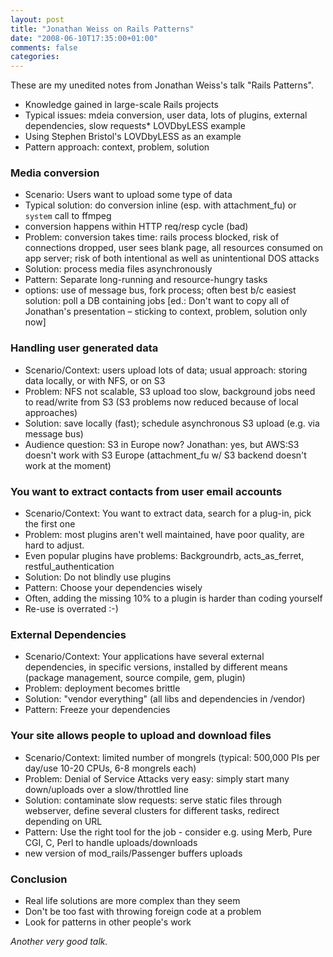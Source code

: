 ```yaml
---
layout: post
title: "Jonathan Weiss on Rails Patterns"
date: "2008-06-10T17:35:00+01:00"
comments: false
categories: 
---
```


<p>These are my unedited notes from Jonathan Weiss's talk "Rails Patterns". </p>

<ul>
<li>Knowledge gained in large-scale Rails projects</li>
<li>Typical issues: mdeia conversion, user data, lots of plugins, external dependencies, slow requests* LOVDbyLESS example</li>
<li>Using Stephen Bristol's LOVDbyLESS as an example</li>
<li>Pattern approach: context, problem, solution</li>
</ul>

<h3>Media conversion</h3>

<ul>
<li>Scenario: Users want to upload some type of data</li>
<li>Typical solution: do conversion inline (esp. with attachment_fu) or <code>system</code> call to ffmpeg</li>
<li>conversion happens within HTTP req/resp cycle (bad)</li>
<li>Problem: conversion takes time: rails process blocked, risk of connections dropped, user sees blank page, all resources consumed on app server; risk of both intentional as well as unintentional DOS attacks</li>
<li>Solution: process media files asynchronously</li>
<li>Pattern: Separate long-running and resource-hungry tasks</li>
<li>options: use of message bus, fork process; often best b/c easiest solution: poll a DB containing jobs
[ed.: Don't want to copy all of Jonathan's presentation – sticking to context, problem, solution only now]</li>
</ul>

<h3>Handling user generated data</h3>

<ul>
<li>Scenario/Context: users upload lots of data; usual approach: storing data locally, or with NFS, or on S3</li>
<li>Problem: NFS not scalable, S3 upload too slow, background jobs need to read/write from S3 (S3 problems now reduced because of local approaches)</li>
<li>Solution: save locally (fast); schedule asynchronous S3 upload (e.g. via message bus)</li>
<li>Audience question: S3 in Europe now? Jonathan: yes, but AWS:S3 doesn't work with S3 Europe (attachment_fu w/ S3 backend doesn't work at the moment)</li>
</ul>

<h3>You want to extract contacts from user email accounts</h3>

<ul>
<li>Scenario/Context: You want to extract data, search for a plug-in, pick the first one</li>
<li>Problem: most plugins aren't well maintained, have poor quality, are hard to adjust.</li>
<li>Even popular plugins have problems: Backgroundrb, acts_as_ferret, restful_authentication</li>
<li>Solution: Do not blindly use plugins</li>
<li>Pattern: Choose your dependencies wisely</li>
<li>Often, adding the missing 10% to a plugin is harder than coding yourself</li>
<li>Re-use is overrated :-)</li>
</ul>

<h3>External Dependencies</h3>

<ul>
<li>Scenario/Context: Your applications have several external dependencies, in specific versions, installed by different means (package management, source compile, gem, plugin)</li>
<li>Problem: deployment becomes brittle</li>
<li>Solution: "vendor everything" (all libs and dependencies in /vendor)</li>
<li>Pattern: Freeze your dependencies</li>
</ul>

<h3>Your site allows people to upload and download files</h3>

<ul>
<li>Scenario/Context: limited number of mongrels (typical: 500,000 PIs per day/use 10-20 CPUs, 6-8 mongrels each)</li>
<li>Problem: Denial of Service Attacks very easy: simply start many down/uploads over a slow/throttled line</li>
<li>Solution: contaminate slow requests: serve static files through webserver, define several clusters for different tasks, redirect depending on URL</li>
<li>Pattern:  Use the right tool for the job - consider e.g. using Merb, Pure CGI, C, Perl to handle uploads/downloads</li>
<li>new version of mod_rails/Passenger buffers uploads</li>
</ul>

<h3>Conclusion</h3>

<ul>
<li>Real life solutions are more complex than they seem</li>
<li>Don't be too fast with throwing foreign code at a problem</li>
<li>Look for patterns in other people's work</li>
</ul>

<p><em>Another very good talk.</em></p>


